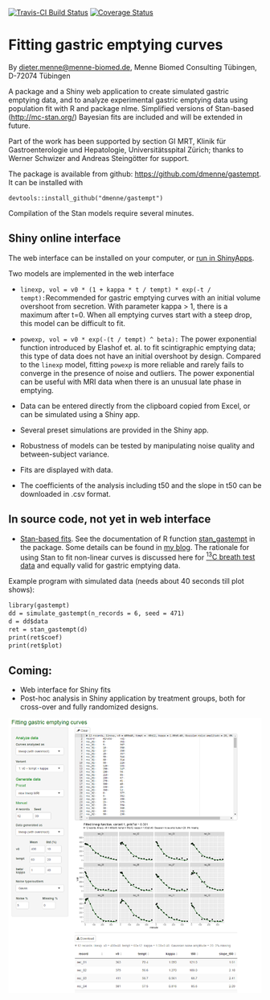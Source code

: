 [![Travis-CI Build Status](https://travis-ci.org/dmenne/gastempt.svg?branch=master)](https://travis-ci.org/dmenne/gastempt)
[![Coverage Status](https://coveralls.io/repos/github/dmenne/gastempt/badge.svg?branch=master)](https://coveralls.io/github/dmenne/gastempt?branch=master)

# Fitting gastric emptying curves

By dieter.menne@menne-biomed.de, Menne Biomed Consulting Tübingen, D-72074 Tübingen

A package and a Shiny web application to create simulated gastric emptying data, and to analyze experimental gastric emptying data using population fit with R and package nlme. Simplified versions of Stan-based (http://mc-stan.org/) Bayesian fits are included and will be extended in future.

Part of the work has been supported by section GI MRT, Klinik für Gastroenterologie und Hepatologie, Universitätsspital Zürich; thanks to Werner Schwizer and Andreas Steingötter for support.


The package is available from github: https://github.com/dmenne/gastempt. It can be installed with

```
devtools::install_github("dmenne/gastempt")
```

Compilation of the Stan models require several minutes.

## Shiny online interface

The web interface can be installed on your computer, or [run in ShinyApps](  
https://menne-biomed.shinyapps.io/gastempt/).

Two models are implemented in the web interface

* `linexp, vol = v0 * (1 + kappa * t / tempt) * exp(-t / tempt):`Recommended for gastric emptying curves with an initial volume overshoot from secretion. With parameter kappa > 1, there is a maximum after t=0.  When all emptying curves start with a steep drop, this model can be difficult to fit.
* `powexp, vol = v0 * exp(-(t / tempt) ^ beta):` The power exponential function introduced by Elashof et. al. to fit scintigraphic emptying data; this type of data does not have an initial overshoot by design. Compared to the `linexp` model, fitting `powexp` is more reliable and rarely fails to converge in the presence of noise and outliers. The power exponential can be useful with MRI data when there is an unusual late phase in emptying.

* Data can be entered directly from the clipboard copied from Excel, or can be simulated using a Shiny app.
* Several preset simulations are provided in the Shiny app. 
* Robustness of models can be tested by manipulating noise quality and between-subject variance. 
* Fits are displayed with data.
* The coefficients of the analysis including t50 and the slope in t50 can be downloaded in .csv format.

## In source code, not yet in web interface 

* [Stan-based fits](http://menne-biomed.de/blog/tag:Stan). See the documentation of R function [stan_gastempt](https://github.com/dmenne/gastempt/blob/master/R/stan_gastempt.R) in the package. Some details can be found in [my blog](http://menne-biomed.de/blog/multiple-indexes-stan). The rationale for using Stan to fit non-linear curves is discussed here for [<sup>13</sup>C breath test data](http://menne-biomed.de/blog/breath-test-stan) and equally valid for gastric emptying data. 

Example program with simulated data (needs about 40 seconds till plot shows):

```
library(gastempt)
dd = simulate_gastempt(n_records = 6, seed = 471)
d = dd$data
ret = stan_gastempt(d)
print(ret$coef)
print(ret$plot)
```

## Coming:

* Web interface for Shiny fits
* Post-hoc analysis in Shiny application by treatment groups, both for cross-over and fully randomized designs.

![Screenshot](inst/shiny/screenshot.png)



